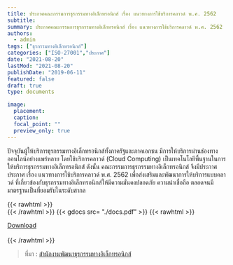 ```yaml
---
title: ประกาศคณะกรรมการธุรกรรมทางอิเล็กทรอนิกส์ เรื่อง แนวทางการใช้บริการคลาวด์ พ.ศ. 2562
subtitle: 
summary: ประกาศคณะกรรมการธุรกรรมทางอิเล็กทรอนิกส์ เรื่อง แนวทางการใช้บริการคลาวด์ พ.ศ. 2562
authors:
  - admin
tags: ["ธุรกรรมทางอิเล็กทรอนิกส์"]
categories: ["ISO-27001","ประกาศ"]
date: "2021-08-20"
lastMod: "2021-08-20"
publishDate: "2019-06-11"
featured: false
draft: true
type: documents

image:
  placement:
  caption:
  focal_point: ""
  preview_only: true
---
```


ปัจจุบันผู้ให้บริการธุรกรรมทางอิเล็กทรอนิกส์ทั้งภาครัฐและภาคเอกชน มีการให้บริการผ่านช่องทางออนไลน์อย่างแพร่หลาย โดยใช้บริการคลาวด์ (Cloud Computing) เป็นเทคโนโลยีพื้นฐานในการให้บริการธุรกรรมทางอิเล็กทรอนิกส์ ดังนั้น คณะกรรมการธุรกรรมทางอิเล็กทรอนิกส์ จึงมีประกาศประกาศ เรื่อง แนวทางการใช้บริการคลาวด์ พ.ศ. 2562 เพื่อส่งเสริมและพัฒนาการให้บริการแบบคลาวด์ ที่เกี่ยวข้องกับธุรกรรมทางอิเล็กทรอนิกส์ให้มีความมั่นคงปลอดภัย ความน่าเชื่อถือ ตลอดจนมีมาตรฐานเป็นที่ยอมรับในระดับสากล

{{< rawhtml >}}
<br>
{{< /rawhtml >}}
{{< gdocs src= "./docs.pdf" >}}
{{< rawhtml >}}
<br>


<div class="article-tags">
<a class="badge badge-danger" href="./docs.pdf" target="_blank" id="download_files_new">Download</a>

</div>
 <br>
{{< /rawhtml >}}

> ที่มา : [สำนักงานพัฒนาธุรกรรมทางอิเล็กทรอนิกส์](https://ictlawcenter.etda.or.th/laws/detail/ประกาศคณะกรรมการธุรกรรมทางอิเล็กทรอนิกส์%20เรื่อง%20แนวทางการใช้บริการคลาวด์%20พ.ศ.%202562)